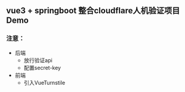 ## vue3 + springboot 整合cloudflare人机验证项目Demo

### 注意：
- 后端
  - 放行验证api
  - 配置secret-key
- 前端
  - 引入VueTurnstile
